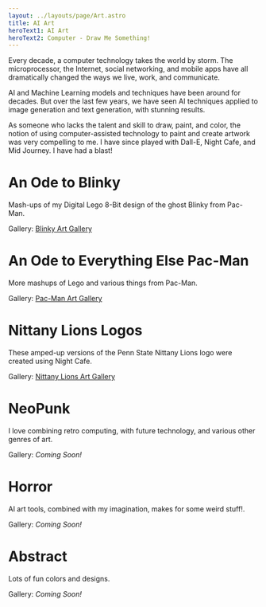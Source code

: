 ```yaml
---
layout: ../layouts/page/Art.astro
title: AI Art
heroText1: AI Art
heroText2: Computer - Draw Me Something!
---
```


Every decade, a computer technology takes the world by storm. The microprocessor, the Internet, social networking, and mobile apps have all dramatically changed the ways we live, work, and communicate.

AI and Machine Learning models and techniques have been around for decades. But over the last few years, we have seen AI techniques applied to image generation and text generation, with stunning results.

As someone who lacks the talent and skill to draw, paint, and color, the notion of using computer-assisted technology to paint and create artwork was very compelling to me. I have since played with Dall-E, Night Cafe, and Mid Journey. I have had a blast!

# An Ode to Blinky
Mash-ups of my Digital Lego 8-Bit design of the ghost Blinky from Pac-Man.

Gallery: [Blinky Art Gallery](/art/blinky)

# An Ode to Everything Else Pac-Man
More mashups of Lego and various things from Pac-Man.

Gallery: [Pac-Man Art Gallery](/art/pacman)

# Nittany Lions Logos
These amped-up versions of the Penn State Nittany Lions logo were created using Night Cafe.

Gallery: [Nittany Lions Art Gallery](/art/psu)

# NeoPunk
I love combining retro computing, with future technology, and various other genres of art.

Gallery: *Coming Soon!*

# Horror
AI art tools, combined with my imagination, makes for some weird stuff!.

Gallery: *Coming Soon!*

# Abstract
Lots of fun colors and designs.

Gallery: *Coming Soon!*

